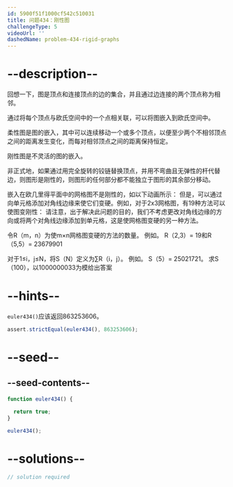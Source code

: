 ```yaml
---
id: 5900f51f1000cf542c510031
title: 问题434：刚性图
challengeType: 5
videoUrl: ''
dashedName: problem-434-rigid-graphs
---
```


# --description--

回想一下，图是顶点和连接顶点的边的集合，并且通过边连接的两个顶点称为相邻。

通过将每个顶点与欧氏空间中的一个点相关联，可以将图嵌入到欧氏空间中。

柔性图是图的嵌入，其中可以连续移动一个或多个顶点，以便至少两个不相邻顶点之间的距离发生变化，而每对相邻顶点之间的距离保持恒定。

刚性图是不灵活的图的嵌入。

非正式地，如果通过用完全旋转的铰链替换顶点，并用不弯曲且无弹性的杆代替边，则图形是刚性的，则图形的任何部分都不能独立于图形的其余部分移动。

嵌入在欧几里得平面中的网格图不是刚性的，如以下动画所示： 但是，可以通过向单元格添加对角线边缘来使它们变硬。例如，对于2x3网格图，有19种方法可以使图变刚性： 请注意，出于解决此问题的目的，我们不考虑更改对角线边缘的方向或将两个对角线边缘添加到单元格，这是使网格图变硬的另一种方法。

令R（m，n）为使m×n网格图变硬的方法的数量。 例如。 R（2,3）= 19和R（5,5）= 23679901

对于1≤i，j≤N，将S（N）定义为∑R（i，j）。 例如。 S（5）= 25021721。 求S（100），以1000000033为模给出答案

# --hints--

`euler434()`应该返回863253606。

```js
assert.strictEqual(euler434(), 863253606);
```

# --seed--

## --seed-contents--

```js
function euler434() {

  return true;
}

euler434();
```

# --solutions--

```js
// solution required
```
